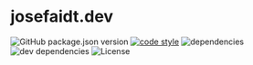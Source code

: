 # josefaidt.dev

![GitHub package.json version](https://img.shields.io/github/package-json/v/josefaidt/josefaidt.github.io?color=%23c6797e&style=flat-square)
[![code style](https://img.shields.io/badge/code%20style-standard-brightgreen.svg?style=flat-square)](http://standardjs.com)
![dependencies](https://img.shields.io/david/josefaidt/josefaidt.github.io.svg?style=flat-square)
![dev dependencies](https://img.shields.io/david/dev/josefaidt/josefaidt.github.io.svg?style=flat-square)
![License](https://img.shields.io/github/license/josefaidt/josefaidt.github.io.svg?style=flat-square)
